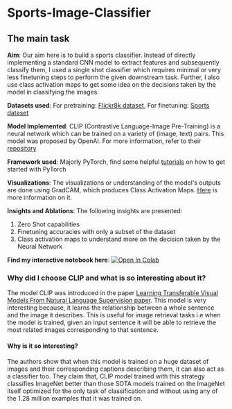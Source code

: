 # Sports-Image-Classifier

## The main task

**Aim**: Our aim here is to build a sports classifier. Instead of directly implementing a standard CNN model to extract features and subsequently classify them, I used a single shot classifier which requires minimal or very less finetuning steps to perform the given downstream task. Further, I also use class activation maps to get some idea on the decisions taken by the model in classifying the images.

**Datasets used**: For pretraining: [Flickr8k dataset](https://www.kaggle.com/ming666/flicker8k-dataset), For finetuning: [Sports dataset](https://www.kaggle.com/c/logical-rythm-2k20-sports-image-classification/overview)

**Model Implemented**: CLIP (Contrastive Language-Image Pre-Training) is a neural network which can be trained on a variety of (image, text) pairs. This model was proposed by OpenAI. For more information, refer to their [repository](https://github.com/openai/CLIP)

**Framework used**: Majorly PyTorch, find some helpful [tutorials](https://pytorch.org/tutorials/beginner/deep_learning_60min_blitz.html) on how to get started with PyTorch

**Visualizations**: The visualizations or understanding of the model's outputs are done using GradCAM, which produces Class Activation Maps. [Here](https://arxiv.org/abs/1610.02391) is more information on it.

**Insights and Ablations**: The following insights are presented:
1. Zero Shot capabilities
2. Finetuning accuracies with only a subset of the dataset
3. Class activation maps to understand more on the decision taken by the Neural Network

**Find my interactive notebook here**: [![Open In Colab](https://colab.research.google.com/assets/colab-badge.svg)](https://colab.research.google.com/drive/1MnGQIfLoo8JfOqBz-rQlm9w1R8bbD3s2?usp=sharing)

### Why did I choose CLIP and what is so interesting about it?

The model CLIP was introduced in the paper [Learning Transferable Visual Models From Natural Language Supervision paper](https://arxiv.org/abs/2103.00020). This model is very interesting because, it learns the relationship between a whole sentence and the image it describes. This is useful for image retrieval tasks i.e when the model is trained, given an input sentence it will be able to retrieve the most related images corresponding to that sentence. 

#### Why is it so interesting?
The authors show that when this model is trained on a huge dataset of images and their corresponding captions describing them, it can also act as a classifier too. They claim that, CLIP model trained with this strategy classifies ImageNet better than those SOTA models trained on the ImageNet itself optimized for the only task of classification and without using any of the 1.28 million examples that it was trained on.
